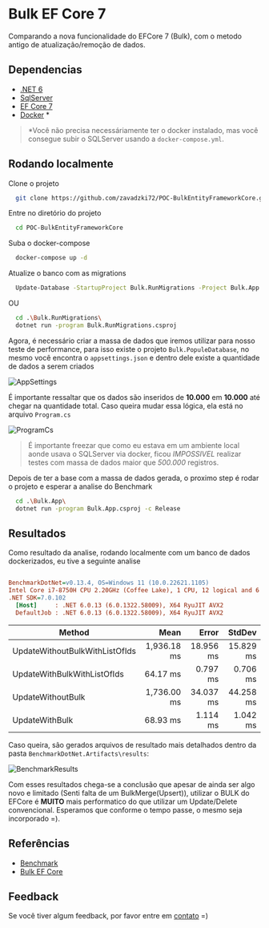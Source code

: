 
# Bulk EF Core 7

Comparando a nova funcionalidade do EFCore 7 (Bulk), com o metodo antigo de atualização/remoção de dados.


## Dependencias
- [.NET 6](https://dotnet.microsoft.com/download)
- [SqlServer](https://www.microsoft.com/en-us/sql-server/sql-server-downloads)
- [EF Core 7](https://learn.microsoft.com/en-us/ef/)
- [Docker](https://www.docker.com) *

> *Você não precisa necessáriamente ter o docker instalado, mas você consegue subir o SQLServer usando a `docker-compose.yml`.
## Rodando localmente

Clone o projeto
```bash
  git clone https://github.com/zavadzki72/POC-BulkEntityFrameworkCore.git
```

Entre no diretório do projeto
```bash
  cd POC-BulkEntityFrameworkCore
```

Suba o docker-compose
```bash
  docker-compose up -d
```

Atualize o banco com as migrations

```bash
  Update-Database -StartupProject Bulk.RunMigrations -Project Bulk.App -Context ApplicationContext
```
OU
```bash
  cd .\Bulk.RunMigrations\
  dotnet run -program Bulk.RunMigrations.csproj
```

Agora, é necessário criar a massa de dados que iremos utilizar para nosso teste de performance, para isso existe o projeto `Bulk.PopuleDatabase`, no mesmo você encontra o `appsettings.json` e dentro dele existe a quantidade de dados a serem criados

![AppSettings](https://user-images.githubusercontent.com/33812121/214970689-ab4bfc7f-ac58-42ba-8258-8659fe653199.png)


É importante ressaltar que os dados são inseridos de **10.000** em **10.000** até chegar na quantidade total. Caso queira mudar essa lógica, ela está no arquivo `Program.cs`

![ProgramCs](https://user-images.githubusercontent.com/33812121/215113583-60d21d72-5014-4293-a6e0-79204540b83d.png)

> É importante freezar que como eu estava em um ambiente local aonde usava o SQLServer via docker, ficou *IMPOSSIVEL* realizar testes com massa de dados maior que *500.000* registros.

Depois de ter a base com a massa de dados gerada, o proximo step é rodar o projeto e esperar a analise do Benchmark

```bash
  cd .\Bulk.App\
  dotnet run -program Bulk.App.csproj -c Release
```


## Resultados
Como resultado da analise, rodando localmente com um banco de dados dockerizados, eu tive a seguinte analise

``` ini

BenchmarkDotNet=v0.13.4, OS=Windows 11 (10.0.22621.1105)
Intel Core i7-8750H CPU 2.20GHz (Coffee Lake), 1 CPU, 12 logical and 6 physical cores
.NET SDK=7.0.102
  [Host]     : .NET 6.0.13 (6.0.1322.58009), X64 RyuJIT AVX2
  DefaultJob : .NET 6.0.13 (6.0.1322.58009), X64 RyuJIT AVX2


```
|                         Method |        Mean |     Error |    StdDev |
|------------------------------- |------------:|----------:|----------:|
| UpdateWithoutBulkWithListOfIds | 1,936.18 ms | 18.956 ms | 15.829 ms |
|    UpdateWithBulkWithListOfIds |    64.17 ms |  0.797 ms |  0.706 ms |
|              UpdateWithoutBulk | 1,736.00 ms | 34.037 ms | 44.258 ms |
|                 UpdateWithBulk |    68.93 ms |  1.114 ms |  1.042 ms |


Caso queira, são gerados arquivos de resultado mais detalhados dentro da pasta `BenchmarkDotNet.Artifacts\results`:

![BenchmarkResults](https://user-images.githubusercontent.com/33812121/215113939-fda9c952-d8f6-4728-ad67-717a923b58d1.png)

Com esses resultados chega-se a conclusão que apesar de ainda ser algo novo e limitado (Senti falta de um BulkMerge(Upsert)), utilizar o BULK do EFCore é **MUITO** mais performatico do que utilizar um Update/Delete convencional. Esperamos que conforme o tempo passe, o mesmo seja incorporado =).

## Referências

 - [Benchmark](https://benchmarkdotnet.org)
 - [Bulk EF Core](https://learn.microsoft.com/en-us/ef/core/what-is-new/ef-core-7.0/whatsnew#executeupdate-and-executedelete-bulk-updates)



## Feedback

Se você tiver algum feedback, por favor entre em [contato](https://marccusz.com) =)

